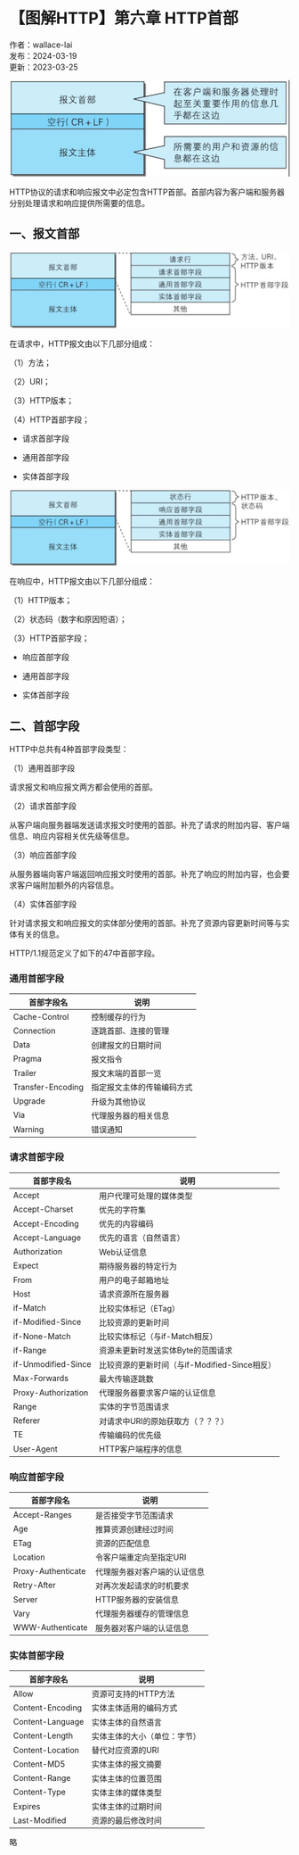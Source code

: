 # 【图解HTTP】第六章 HTTP首部

作者：wallace-lai <br/>
发布：2024-03-19 <br/>
更新：2023-03-25 <br/>

![HTTP报文结构](../media/images/Network/http5.png)

HTTP协议的请求和响应报文中必定包含HTTP首部。首部内容为客户端和服务器分别处理请求和响应提供所需要的信息。

## 一、报文首部

![HTTP请求报文](../media/images/Network/http6.png)

在请求中，HTTP报文由以下几部分组成：

（1）方法；

（2）URI；

（3）HTTP版本；

（4）HTTP首部字段；

- 请求首部字段

- 通用首部字段

- 实体首部字段

![HTTP响应报文](../media/images/Network/http7.png)

在响应中，HTTP报文由以下几部分组成：

（1）HTTP版本；

（2）状态码（数字和原因短语）；

（3）HTTP首部字段；

- 响应首部字段

- 通用首部字段

- 实体首部字段

## 二、首部字段

HTTP中总共有4种首部字段类型：

（1）通用首部字段

请求报文和响应报文两方都会使用的首部。

（2）请求首部字段

从客户端向服务器端发送请求报文时使用的首部。补充了请求的附加内容、客户端信息、响应内容相关优先级等信息。

（3）响应首部字段

从服务器端向客户端返回响应报文时使用的首部。补充了响应的附加内容，也会要求客户端附加额外的内容信息。

（4）实体首部字段

针对请求报文和响应报文的实体部分使用的首部。补充了资源内容更新时间等与实体有关的信息。

HTTP/1.1规范定义了如下的47中首部字段。

### 通用首部字段

|首部字段名|说明|
|--|--|
|Cache-Control|控制缓存的行为|
|Connection|逐跳首部、连接的管理|
|Data|创建报文的日期时间|
|Pragma|报文指令|
|Trailer|报文末端的首部一览|
|Transfer-Encoding|指定报文主体的传输编码方式|
|Upgrade|升级为其他协议|
|Via|代理服务器的相关信息|
|Warning|错误通知|


### 请求首部字段

|首部字段名|说明|
|--|--|
|Accept|用户代理可处理的媒体类型|
|Accept-Charset|优先的字符集|
|Accept-Encoding|优先的内容编码|
|Accept-Language|优先的语言（自然语言）|
|Authorization|Web认证信息|
|Expect|期待服务器的特定行为|
|From|用户的电子邮箱地址|
|Host|请求资源所在服务器|
|if-Match|比较实体标记（ETag）|
|if-Modified-Since|比较资源的更新时间|
|if-None-Match|比较实体标记（与if-Match相反）|
|if-Range|资源未更新时发送实体Byte的范围请求|
|if-Unmodified-Since|比较资源的更新时间（与if-Modified-Since相反）|
|Max-Forwards|最大传输逐跳数|
|Proxy-Authorization|代理服务器要求客户端的认证信息|
|Range|实体的字节范围请求|
|Referer|对请求中URI的原始获取方（？？？）|
|TE|传输编码的优先级|
|User-Agent|HTTP客户端程序的信息|

### 响应首部字段

|首部字段名|说明|
|--|--|
|Accept-Ranges|是否接受字节范围请求|
|Age|推算资源创建经过时间|
|ETag|资源的匹配信息|
|Location|令客户端重定向至指定URI|
|Proxy-Authenticate|代理服务器对客户端的认证信息|
|Retry-After|对再次发起请求的时机要求|
|Server|HTTP服务器的安装信息|
|Vary|代理服务器缓存的管理信息|
|WWW-Authenticate|服务器对客户端的认证信息|

### 实体首部字段

|首部字段名|说明|
|--|--|
|Allow|资源可支持的HTTP方法|
|Content-Encoding|实体主体适用的编码方式|
|Content-Language|实体主体的自然语言|
|Content-Length|实体主体的大小（单位：字节）|
|Content-Location|替代对应资源的URI|
|Content-MD5|实体主体的报文摘要|
|Content-Range|实体主体的位置范围|
|Content-Type|实体主体的媒体类型|
|Expires|实体主体的过期时间|
|Last-Modified|资源的最后修改时间|


略
